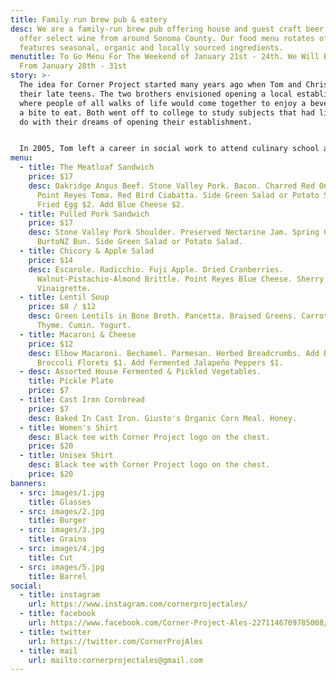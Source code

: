 ```yaml
---
title: Family run brew pub & eatery
desc: We are a family-run brew pub offering house and guest craft beer. We also
  offer select wine from around Sonoma County. Our food menu rotates often, and
  features seasonal, organic and locally sourced ingredients.
menutitle: To Go Menu For The Weekend of January 21st - 24th. We Will Be Closed
  From January 28th - 31st
story: >-
  The idea for Corner Project started many years ago when Tom and Chris were in
  their late teens. The two brothers envisioned opening a local establishment
  where people of all walks of life would come together to enjoy a beverage and
  a bite to eat. Both went off to college to study subjects that had little to
  do with their dreams of opening their establishment.


  In 2005, Tom left a career in social work to attend culinary school and a few years later, Chris began brewing beer on his stove-top. In early 2017 the two of them revisited their dream in a more serious mindset and brought the concept of Corner Project to fruition.
menu:
  - title: The Meatloaf Sandwich
    price: $17
    desc: Oakridge Angus Beef. Stone Valley Pork. Bacon. Charred Red Onion. Aioli.
      Point Reyes Toma. Red Bird Ciabatta. Side Green Salad or Potato Salad. Add
      Fried Egg $2. Add Blue Cheese $2.
  - title: Pulled Pork Sandwich
    price: $17
    desc: Stone Valley Pork Shoulder. Preserved Nectarine Jam. Spring Greens.
      BurtoNZ Bun. Side Green Salad or Potato Salad.
  - title: Chicory & Apple Salad
    price: $14
    desc: Escarole. Radicchio. Fuji Apple. Dried Cranberries.
      Walnut-Pistachio-Almond Brittle. Point Reyes Blue Cheese. Sherry
      Vinaigrette.
  - title: Lentil Soup
    price: $8 / $12
    desc: Green Lentils in Bone Broth. Pancetta. Braised Greens. Carrots. Garlic.
      Thyme. Cumin. Yogurt.
  - title: Macaroni & Cheese
    price: $12
    desc: Elbow Macaroni. Bechamel. Parmesan. Herbed Breadcrumbs. Add Bacon $1. Add
      Broccoli Florets $1. Add Fermented Jalapeño Peppers $1.
  - desc: Assorted House Fermented & Pickled Vegetables.
    title: Pickle Plate
    price: $7
  - title: Cast Iron Cornbread
    price: $7
    desc: Baked In Cast Iron. Giusto's Organic Corn Meal. Honey.
  - title: Women's Shirt
    desc: Black tee with Corner Project logo on the chest.
    price: $20
  - title: Unisex Shirt
    desc: Black tee with Corner Project logo on the chest.
    price: $20
banners:
  - src: images/1.jpg
    title: Glasses
  - src: images/2.jpg
    title: Burger
  - src: images/3.jpg
    title: Grains
  - src: images/4.jpg
    title: Cut
  - src: images/5.jpg
    title: Barrel
social:
  - title: instagram
    url: https://www.instagram.com/cornerprojectales/
  - title: facebook
    url: https://www.facebook.com/Corner-Project-Ales-2271146709785008/
  - title: twitter
    url: https://twitter.com/CornerProjAles
  - title: mail
    url: mailto:cornerprojectales@gmail.com
---
```

